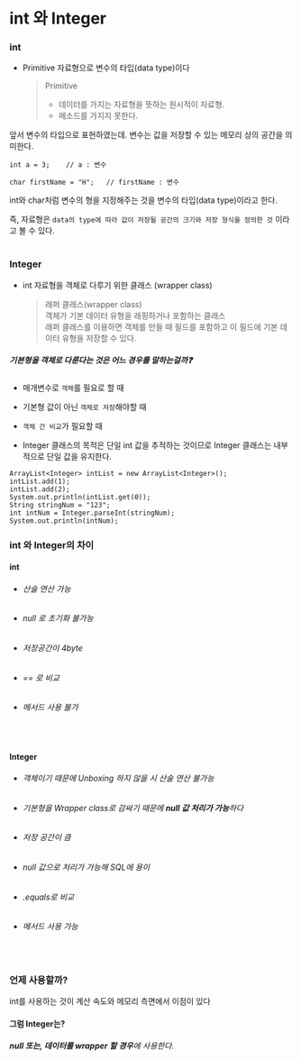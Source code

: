# int 와 Integer 

### int
- Primitive 자료형으로 변수의 타입(data type)이다

    >Primitive
    >- 데이터를 가지는 자료형을 뜻하는 원시적이 자료형.
    >- 메소드를 가지지 못한다.
 

앞서 변수의 타입으로 표현하였는데. 변수는 값을 저장할 수 있는 메모리 상의 공간을 의미한다.<br>

 
```
int a = 3;    // a : 변수

char firstName = "H";   // firstName : 변수
```

int와 char처럼 변수의 형을 지정해주는 것을 변수의 타입(data type)이라고 한다.<br>
 
즉, 자료형은 `data의 type에 따라 값이 저장될 공간의 크기와 저장 형식을 정의한 것` 이라고 볼 수 있다.<br>
<br>

### Integer
- int 자료형을 객체로 다루기 위한 클래스 (wrapper class)<br>

  > 래퍼 클래스(wrapper class)<br>
  > 객체가 기본 데이터 유형을 래핑하거나 포함하는 클래스<br>
  > 래퍼 클래스를 이용하면 객체를 만들 때 필드를 포함하고 이 필드에 기본 데이터 유형을 저장할 수 있다.


##### 기본형을 객체로 다룬다는 것은 어느 경우를 말하는걸까❓
- 매개변수로 `객체`를 필요로 할 때
- 기본형 값이 아닌 `객체로 저장`해야할 때
- `객체 간 비교`가 필요할 때

- Integer 클래스의 목적은 단일 int 값을 추적하는 것이므로 Integer 클래스는 내부적으로 단일 값을 유지한다.

```
ArrayList<Integer> intList = new ArrayList<Integer>();
intList.add(1);
intList.add(2);
System.out.println(intList.get(0));
String stringNum = "123";
int intNum = Integer.parseInt(stringNum);
System.out.println(intNum);
```


### int 와 Integer의 차이
#### int
- ###### 산술 연산 가능
- ###### null 로 초기화 불가능
- ###### 저장공간이 4byte
- ###### == 로 비교
- ###### 메서드 사용 불가<br>
<br>

#### Integer
- ###### 객체이기 때문에 Unboxing 하지 않을 시 산술 연산 불가능
- ###### 기본형을 Wrapper class로 감싸기 때문에 **null 값 처리가 가능**하다 
- ###### 저장 공간이 큼
- ###### null 값으로 처리가 가능해 SQL에 용이
- ###### .equals로 비교
- ###### 메서드 사용 가능<br>
 <br>

### 언제 사용할까?
int를 사용하는 것이 계산 속도와 메모리 측면에서 이점이 있다 <br>

#### 그럼 Integer는?

###### **null 또는, 데이터를 wrapper 할 경우**에 사용한다.
